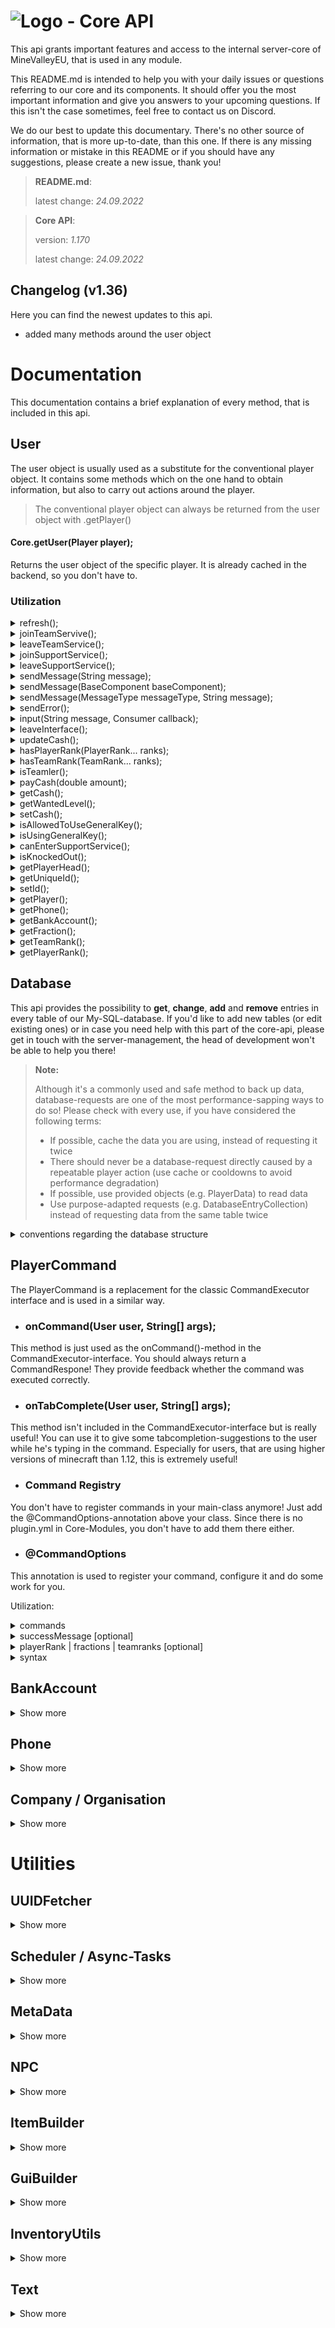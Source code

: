 # ![Logo](https://cdn.minevalley.eu/branding/logo_64px_cropped.png) - Core API 
This api grants important features and access to the internal server-core of MineValleyEU, that is used in any module.

This README.md is intended to help you with your daily issues or questions referring to our core and its components. It should offer you the most important information and give you answers to your upcoming questions. If this isn't the case sometimes, feel free to contact us on Discord.

We do our best to update this documentary. There's no other source of information, that is more up-to-date, than this one. If there is any missing information or mistake in this README or if you should have any suggestions, please create a new issue, thank you!

> **README.md**:
>
> latest change: _24.09.2022_

> **Core API**:
>
> version: _1.170_
>
> latest change: _24.09.2022_

## Changelog (v1.36)
Here you can find the newest updates to this api.
- added many methods around the user object

# Documentation
This documentation contains a brief explanation of every method, that is included in this api.

## User
The user object is usually used as a substitute for the conventional player object. It contains some methods which on the one hand to obtain information, but also to carry out   actions around the player.

> The conventional player object can always be returned from the user object with .getPlayer()

#### Core.getUser(Player player);
Returns the user object of the specific player. It is already cached in the backend, so you don't have to.

### Utilization

<details>
  <summary>
    refresh();
  </summary>
  Refreshes the user object from the database. This method should be used rarely due its perfomance-costs.
  If you just want to update the users cash, use updateCash().
</details>
  
<details>
  <summary>
    joinTeamServive();
  </summary>
  Lets the user join the team-service if authorized to.
</details>
  
<details>
  <summary>
    leaveTeamService();
  </summary>
  Lets the user leave the team-service.
</details>
  
<details>
  <summary>
    joinSupportService();
  </summary>
  Lets the user join the support-service if authorized to.
</details>
  
<details>
  <summary>
    leaveSupportService();
  </summary>
  Lets the user leave the support-service.
</details>

<details>
  <summary>
    sendMessage(String message);
   </summary>
  Sends a message to the user just like the default player.sendMessage()-method does. There's no prefix or color added!
</details>

<details>
  <summary>
    sendMessage(BaseComponent baseComponent);
  </summary>
  Sends a message to the user that contains a BaseComponent. This is used to add ClickableMessages to your message.
</details>

<details>
  <summary>
    sendMessage(MessageType messageType, String message);
  </summary>
    Sends a message to the user using the specific message type.
</details>

<details>
  <summary>
    sendError();
  </summary>
    Sends the usual "Unbekannter Befehl!"-message. This is mostly used when a player tries to execute an command he isn't authorized to execute.
</details>

<details>
  <summary>
    input(String message, Consumer<String> callback);
  </summary>
    Asks the user for any type of input via a chat-interface. Keep in mind that the player is always able to leave this interface!
		If the user writes something into this interface, the callback is called with his answer.
</details>
	
<details>
  <summary>
    leaveInterface();
  </summary>
    Lets the user leave his current chat-interface.
</details>
	
<details>
  <summary>
    updateCash();
  </summary>
    Updates the users cash. Changing the users cash with the payCash(double amount)-method automaticly updates it, so you don't have to.
</details>

<details>
  <summary>
    hasPlayerRank(PlayerRank... ranks);
  </summary>
    Gets whether the user has one of the given playerranks.
</details>
	
<details>
  <summary>
    hasTeamRank(TeamRank... ranks);
  </summary>
    Gets whether the user has one of the given teamranks.
</details>
	
<details>
  <summary>
    isTeamler();
  </summary>
    Gets whether the user is team-member.
</details>
	
<details>
  <summary>
    payCash(double amount);
  </summary>
    Withdraws the given amount from the users cash. If the user doesn't have enough money, nothing gets withdrawn. This method returns whether the action was successful.
</details>
	
<details>
  <summary>
    getCash();
  </summary>
    Gets the current amount of cash in the users wallet.
</details>

<details>
  <summary>
    getWantedLevel();
  </summary>
    Gets the current wanted-level of the user.
</details>
	
<details>
  <summary>
    setCash();
  </summary>
    Sets the wanted-level of the user.
</details>

<details>
  <summary>
    isAllowedToUseGeneralKey();
  </summary>
    Gets whether the user is allowed to use a general-key.
</details>

<details>
  <summary>
    isUsingGeneralKey();
  </summary>
    Gets whether the user is currently using a general-key.
</details>
	
<details>
  <summary>
    canEnterSupportService();
  </summary>
    Gets whether the user is allowed to enter the support-service.
</details>

<details>
  <summary>
    isKnockedOut();
  </summary>
    Gets whether the user is knocked out.
</details>
	
<details>
  <summary>
    getPlayerHead();
  </summary>
    Gets the players head as ItemStack. It's already cached in the Core, so you don't have to!
</details>
	
<details>
  <summary>
    getUniqueId();
  </summary>
    Gets the players unique id as String.
</details>

<details>
  <summary>
    setId();
  </summary>
    Gets the users id as String.
</details>
	
<details>
  <summary>
    getPlayer();
  </summary>
    Gets the users player object.
</details>
	
<details>
  <summary>
    getPhone();
  </summary>
    Gets the users phone.
</details>
	
<details>
  <summary>
    getBankAccount();
  </summary>
    Gets the users bank-account.
	This method isn't usable at the moment!
</details>
	
<details>
  <summary>
    getFraction();
  </summary>
    Gets the fraction that the user is currently in service for.
</details>

<details>
  <summary>
    getTeamRank();
  </summary>
    Gets the users teamrank if he is in team-service.
</details>
	
<details>
  <summary>
    getPlayerRank();
  </summary>
    Gets the users playerrank.
</details>

## Database
This api provides the possibility to **get**, **change**, **add** and **remove** entries in every table of our My-SQL-database. If you'd like to add new tables (or edit existing ones) or in case you need help with this part of the core-api, please get in touch with the server-management, the head of development won't be able to help you there!

> **Note:**
>
> Although it's a commonly used and safe method to back up data, database-requests are one of the most performance-sapping ways to do so!
> Please check with every use, if you have considered the following terms:
> - If possible, cache the data you are using, instead of requesting it twice
> - There should never be a database-request directly caused by a repeatable player action (use cache or cooldowns to avoid performance degradation)
> - If possible, use provided objects (e.g. PlayerData) to read data
> - Use purpose-adapted requests (e.g. DatabaseEntryCollection) instead of requesting data from the same table twice

<details>
<summary>conventions regarding the database structure</summary>
The conventions for our database are not as strict as our code conventions, but we recommend that you adhere to them in order to be able to work together with other developers...

- Column- and tablenames should be written in english and should be understandable without further knowledge about the module. Please only use lowercase letters and underscores. You can separate multiple words with underscores: 'company_name', 'unique_id'.

- Please don't use other data types than String (or Text), Integer, Double or Boolean (is automatically translated to Integer).
If you want to safe other types, convert them to json-Strings.
Inventories can be converted to Strings via the provided InventoryUtils-class.
Locations are often converted to Strings using custom hashing-methods, which is fine.

- Every table should have at least one column with a primary-key, therefor you should always use some kind of id (e.g. player-id, uniqueIds).
</details>

## PlayerCommand
The PlayerCommand is a replacement for the classic CommandExecutor interface and is used in a similar way.

- ### onCommand(User user, String[] args);
This method is just used as the onCommand()-method in the CommandExecutor-interface. You should always return a CommandRespone! They provide feedback whether the command was executed correctly.
	
- ### onTabComplete(User user, String[] args);
This method isn't included in the CommandExecutor-interface but is really useful! You can use it to give some tabcompletion-suggestions to the user while he's typing in the command. Especially for users, that are using higher versions of minecraft than 1.12, this is extremely useful!

- ### Command Registry
You don't have to register commands in your main-class anymore! Just add the @CommandOptions-annotation above your class. Since there is no plugin.yml in Core-Modules, you don't have to add them there either.
	
- ### @CommandOptions
This annotation is used to register your command, configure it and do some work for you.

Utilization:
	
<details>
  <summary>
    commands
  </summary>
    Put in a list of all command-variations, that should invoke your command. According to the conventions, you should add the written out form of your command, and than add the aliases after. If you don't want to use any aliases, just add a list with one string.
</details>

<details>
  <summary>
    successMessage [optional]
  </summary>
    This defines the message, that is sent to the user, if the onCommand()-method returns SUCCESS. If you don't want to send a success-message, don't use this configuration-option, or specify an empty string: "".
</details>

<details>
  <summary>
    playerRank | fractions | teamranks [optional]
  </summary>
    These three options define, who is allowed to perform this command. A user just has to have one of the ranks! If you want to create a command, which can be issued by everyone, just add every possible option to one of those (e.g. playerRank = {PlayerRank.ORDINARY, PlayerRank.PREMIUM}.
</details>
	
<details>
  <summary>
    syntax
  </summary>
    This defines the correct syntax for this command. It is necessary due its printout if the onCommand()-method returns WRONG_SYNTAX. You should use the mostly used variant of your command (in case of doubt use the written out variant). Arguments are also included in the syntax! Unnecessary arguments are written in square brackets. You don't have to add the slash at the beginning of your syntax.
	Example: example <necessary argument> [<unnecessary argument>]
</details>
	
## BankAccount
<details><summary>Show more</summary>
There's text following here...
</details>

## Phone
<details><summary>Show more</summary>
There's text following here...
</details>

## Company / Organisation
<details><summary>Show more</summary>
There's text following here...
</details>

# Utilities

## UUIDFetcher
<details><summary>Show more</summary>
There's text following here...
</details>

## Scheduler / Async-Tasks
<details><summary>Show more</summary>
There's text following here...
</details>

## MetaData
<details><summary>Show more</summary>
There's text following here...
</details>

## NPC
<details><summary>Show more</summary>
There's text following here...
</details>

## ItemBuilder
<details><summary>Show more</summary>
There's text following here...
</details>

## GuiBuilder
<details><summary>Show more</summary>
There's text following here...
</details>

## InventoryUtils
<details><summary>Show more</summary>
There's text following here...
</details>

## Text
<details><summary>Show more</summary>
There's text following here...
</details>
